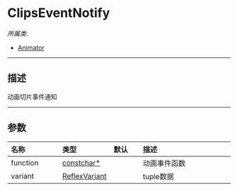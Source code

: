# ClipsEventNotify

*所属类*:
* [Animator](/Api/Classes/Animation/Animator.md)
------------------------------------------------------------------------------------------
## 描述

动画切片事件通知

------------------------------------------------------------------------------------------
## 参数

|<div style="width:100px">名称</div>|<div style="width:100px">类型</div>|<div style="width:50px">默认</div>|<div style="width:350px">描述</div>|
|:---|:---|:---|:---|
|function|[constchar*](/Api/Enums/constchar*.md)||动画事件函数|
|variant|[ReflexVariant](/Api/Enums/ReflexVariant.md)||tuple数据|
